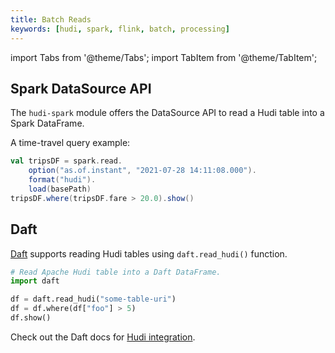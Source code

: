 ```yaml
---
title: Batch Reads
keywords: [hudi, spark, flink, batch, processing]
---
```

import Tabs from '@theme/Tabs';
import TabItem from '@theme/TabItem';

## Spark DataSource API

The `hudi-spark` module offers the DataSource API to read a Hudi table into a Spark DataFrame.

A time-travel query example:

```Scala
val tripsDF = spark.read.
    option("as.of.instant", "2021-07-28 14:11:08.000").
    format("hudi").
    load(basePath)
tripsDF.where(tripsDF.fare > 20.0).show()
```

## Daft

[Daft](https://www.getdaft.io/) supports reading Hudi tables using `daft.read_hudi()` function.

```Python
# Read Apache Hudi table into a Daft DataFrame.
import daft

df = daft.read_hudi("some-table-uri")
df = df.where(df["foo"] > 5)
df.show()
```

Check out the Daft docs for [Hudi integration](https://www.getdaft.io/projects/docs/en/latest/user_guide/integrations/hudi.html).
